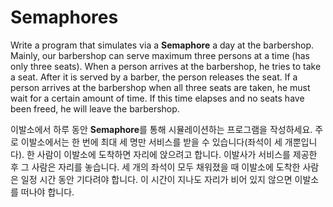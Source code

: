 # Semaphores

Write a program that simulates via a **Semaphore** a day at the barbershop. Mainly, our barbershop can serve maximum three persons at a time (has only three seats). When a person arrives at the barbershop, he tries to take a seat. After it is served by a barber, the person releases the seat. If a person arrives at the barbershop when all three seats are taken, he must wait for a certain amount of time. If this time elapses and no seats have been freed, he will leave the barbershop.

이발소에서 하루 동안 **Semaphore**를 통해 시뮬레이션하는 프로그램을 작성하세요. 주로 이발소에서는 한 번에 최대 세 명만 서비스를 받을 수 있습니다(좌석이 세 개뿐입니다). 한 사람이 이발소에 도착하면 자리에 앉으려고 합니다. 이발사가 서비스를 제공한 후 그 사람은 자리를 놓습니다. 세 개의 좌석이 모두 채워졌을 때 이발소에 도착한 사람은 일정 시간 동안 기다려야 합니다. 이 시간이 지나도 자리가 비어 있지 않으면 이발소를 떠나야 합니다.
